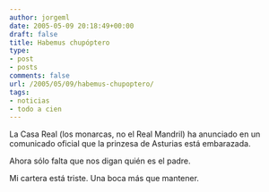 ```yaml
---
author: jorgeml
date: 2005-05-09 20:18:49+00:00
draft: false
title: Habemus chupóptero
type: 
- post
- posts
comments: false
url: /2005/05/09/habemus-chupoptero/
tags:
- noticias
- todo a cien
---
```


La Casa Real (los monarcas, no el Real Mandril) ha anunciado en un comunicado oficial que la prinzesa de Asturias está embarazada.

Ahora sólo falta que nos digan quién es el padre.

Mi cartera está triste. Una boca más que mantener.

